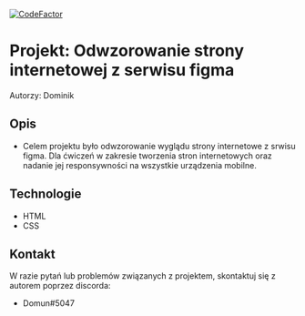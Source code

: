[![CodeFactor](https://www.codefactor.io/repository/github/Domun335/FLP-01/badge)](https://www.codefactor.io/repository/github/Domun335/FLP-01)
# Projekt: Odwzorowanie strony internetowej z serwisu figma

Autorzy:  Dominik

## Opis

- Celem projektu było odwzorowanie wyglądu strony internetowe z srwisu figma. Dla ćwiczeń w zakresie tworzenia stron internetowych oraz nadanie jej responsywności na wszystkie urządzenia mobilne.

## Technologie

- HTML
- CSS

## Kontakt

W razie pytań lub problemów związanych z projektem, skontaktuj się z autorem poprzez discorda:

- Domun#5047
